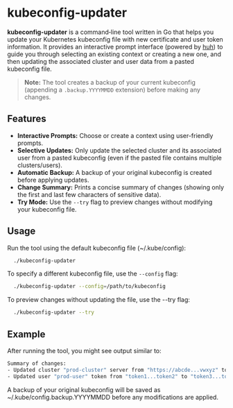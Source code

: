# kubeconfig-updater

**kubeconfig-updater** is a command‑line tool written in Go that helps you update your Kubernetes kubeconfig file with new certificate and user token information. It provides an interactive prompt interface (powered by [huh](https://github.com/charmbracelet/huh/)) to guide you through selecting an existing context or creating a new one, and then updating the associated cluster and user data from a pasted kubeconfig file.

> **Note:** The tool creates a backup of your current kubeconfig (appending a `.backup.YYYYMMDD` extension) before making any changes.

## Features

- **Interactive Prompts:** Choose or create a context using user-friendly prompts.
- **Selective Updates:** Only update the selected cluster and its associated user from a pasted kubeconfig (even if the pasted file contains multiple clusters/users).
- **Automatic Backup:** A backup of your original kubeconfig is created before applying updates.
- **Change Summary:** Prints a concise summary of changes (showing only the first and last few characters of sensitive data).
- **Try Mode:** Use the `--try` flag to preview changes without modifying your kubeconfig file.

## Usage

Run the tool using the default kubeconfig file (~/.kube/config):

```bash
  ./kubeconfig-updater
```

To specify a different kubeconfig file, use the `--config` flag:

```bash
  ./kubeconfig-updater --config=/path/to/kubeconfig
```

To preview changes without updating the file, use the --try flag:

```bash
  ./kubeconfig-updater --try
```

## Example

After running the tool, you might see output similar to:

```bash
Summary of changes:
- Updated cluster "prod-cluster" server from "https://abcde...vwxyz" to "https://12345...67890"
- Updated user "prod-user" token from "token1...token2" to "token3...token4"
```

A backup of your original kubeconfig will be saved as ~/.kube/config.backup.YYYYMMDD before any modifications are applied.

